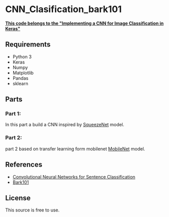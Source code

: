 # CNN_Clasification_bark101


**[This code belongs to the "Implementing a CNN for Image Classification in Keras" ](http://eidolon.univ-lyon2.fr/~remi1/Bark-101/)**


## Requirements

- Python 3
- Keras
- Numpy
- Matplotlib
- Pandas
- sklearn

## Parts

### Part 1:
  In this part a build a CNN inspired by [SqueezeNet](https://arxiv.org/abs/1602.07360) model.

### Part 2:
  part 2 based on transfer learning form mobilenet [MobileNet](https://arxiv.org/abs/1704.04861) model.



## References

- [Convolutional Neural Networks for Sentence Classification](http://arxiv.org/abs/1408.5882)
- [Bark101](http://eidolon.univ-lyon2.fr/~remi1/Bark-101/)

## License
This source is free to use.
